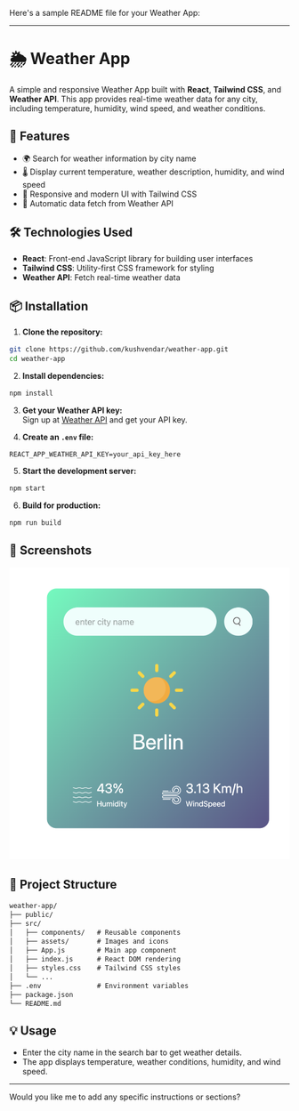 Here's a sample README file for your Weather App:  

---

# 🌦️ Weather App  

A simple and responsive Weather App built with **React**, **Tailwind CSS**, and **Weather API**. This app provides real-time weather data for any city, including temperature, humidity, wind speed, and weather conditions.  

## 🚀 Features  
- 🌍 Search for weather information by city name  
- 🌡️ Display current temperature, weather description, humidity, and wind speed  
- 🎨 Responsive and modern UI with Tailwind CSS  
- 🔄 Automatic data fetch from Weather API  

## 🛠️ Technologies Used  
- **React**: Front-end JavaScript library for building user interfaces  
- **Tailwind CSS**: Utility-first CSS framework for styling  
- **Weather API**: Fetch real-time weather data  

## 📦 Installation  

1. **Clone the repository:**  
```bash  
git clone https://github.com/kushvendar/weather-app.git  
cd weather-app  
```  

2. **Install dependencies:**  
```bash  
npm install  
```  

3. **Get your Weather API key:**  
Sign up at [Weather API](https://www.weatherapi.com/) and get your API key.  

4. **Create an `.env` file:**  
```plaintext  
REACT_APP_WEATHER_API_KEY=your_api_key_here  
```  

5. **Start the development server:**  
```bash  
npm start  
```  

6. **Build for production:**  
```bash  
npm run build  
```  

## 📸 Screenshots  

![Weather App Screenshot](screenshot.png)  

## 📂 Project Structure  

```  
weather-app/  
├── public/  
├── src/  
│   ├── components/   # Reusable components  
│   ├── assets/       # Images and icons  
│   ├── App.js        # Main app component  
│   ├── index.js      # React DOM rendering  
│   ├── styles.css    # Tailwind CSS styles  
│   └── ...  
├── .env              # Environment variables  
├── package.json  
└── README.md  
```  

## 💡 Usage  

- Enter the city name in the search bar to get weather details.  
- The app displays temperature, weather conditions, humidity, and wind speed.  

---

Would you like me to add any specific instructions or sections?